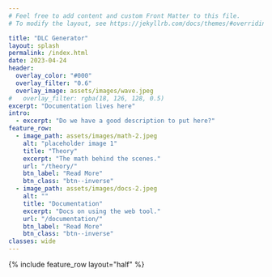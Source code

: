 ```yaml
---
# Feel free to add content and custom Front Matter to this file.
# To modify the layout, see https://jekyllrb.com/docs/themes/#overriding-theme-defaults

title: "DLC Generator"
layout: splash
permalink: /index.html
date: 2023-04-24
header:
  overlay_color: "#000"
  overlay_filter: "0.6"
  overlay_image: assets/images/wave.jpeg 
#   overlay_filter: rgba(18, 126, 128, 0.5)
excerpt: "Documentation lives here"
intro:
  - excerpt: "Do we have a good description to put here?"
feature_row:
  - image_path: assets/images/math-2.jpeg
    alt: "placeholder image 1"
    title: "Theory"
    excerpt: "The math behind the scenes."
    url: "/theory/"
    btn_label: "Read More"
    btn_class: "btn--inverse"
  - image_path: assets/images/docs-2.jpeg 
    alt: ""
    title: "Documentation"
    excerpt: "Docs on using the web tool."
    url: "/documentation/"
    btn_label: "Read More"
    btn_class: "btn--inverse"
classes: wide
---
```

<!-- {% include feature_row id="intro" type="center" %} -->

{% include feature_row layout="half" %}